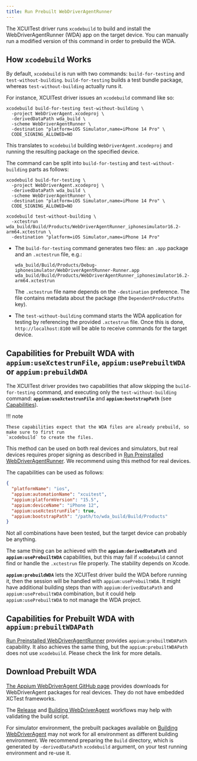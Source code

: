 ```yaml
---
title: Run Prebuilt WebDriverAgentRunner
---
```


The XCUITest driver runs `xcodebuild` to build and install the WebDriverAgentRunner (WDA) app on the
target device. You can manually run a modified version of this command in order to prebuild the WDA.

## How `xcodebuild` Works

By default, `xcodebuild` is run with two commands: `build-for-testing` and `test-without-building`.
`build-for-testing` builds a test bundle package, whereas `test-without-building` actually runs it.

For instance, XCUITest driver issues an `xcodebuild` command like so:

```
xcodebuild build-for-testing test-without-building \
  -project WebDriverAgent.xcodeproj \
  -derivedDataPath wda_build \
  -scheme WebDriverAgentRunner \
  -destination "platform=iOS Simulator,name=iPhone 14 Pro" \
  CODE_SIGNING_ALLOWED=NO
```

This translates to `xcodebuild` building `WebDriverAgent.xcodeproj` and running the resulting
package on the specified device.

The command can be split into `build-for-testing` and `test-without-building` parts as follows:

```
xcodebuild build-for-testing \
  -project WebDriverAgent.xcodeproj \
  -derivedDataPath wda_build \
  -scheme WebDriverAgentRunner \
  -destination "platform=iOS Simulator,name=iPhone 14 Pro" \
  CODE_SIGNING_ALLOWED=NO
```

```
xcodebuild test-without-building \
  -xctestrun wda_build/Build/Products/WebDriverAgentRunner_iphonesimulator16.2-arm64.xctestrun \
  -destination "platform=iOS Simulator,name=iPhone 14 Pro"
```

* The `build-for-testing` command generates two files: an `.app` package and an `.xctestrun` file, e.g.:

    ```
    wda_build/Build/Products/Debug-iphonesimulator/WebDriverAgentRunner-Runner.app
    wda_build/Build/Products/WebDriverAgentRunner_iphonesimulator16.2-arm64.xctestrun
    ```

    The `.xctestrun` file name depends on the `-destination` preference. The file contains metadata
    about the package (the `DependentProductPaths` key).

* The `test-without-building` command starts the WDA application for testing by referencing the
  provided `.xctestrun` file. Once this is done, `http://localhost:8100` will be able to receive
  commands for the target device.

## Capabilities for Prebuilt WDA with `appium:useXctestrunFile`, `appium:usePrebuiltWDA` or `appium:prebuildWDA`

The XCUITest driver provides two capabilities that allow skipping the `build-for-testing` command,
and executing only the `test-without-building` command: __`appium:useXctestrunFile`__ and
__`appium:bootstrapPath`__ (see [Capabilities](../reference/capabilities.md#webdriveragent)).

!!! note

    These capabilities expect that the WDA files are already prebuild, so make sure to first run
    `xcodebuild` to create the files.

This method can be used on both real devices and simulators, but real devices requires proper
signing as described in [Run Preinstalled WebDriverAgentRunner](./run-preinstalled-wda.md).
We recommend using this method for real devices.

The capabilities can be used as follows:

```json
{
  "platformName": "ios",
  "appium:automationName": "xcuitest",
  "appium:platformVersion": "15.5",
  "appium:deviceName": "iPhone 12",
  "appium:useXctestrunFile": true,
  "appium:bootstrapPath": "/path/to/wda_build/Build/Products"
}
```

Not all combinations have been tested, but the target device can probably be anything.

The same thing can be achieved with the __`appium:derivedDataPath`__ and __`appium:usePrebuiltWDA`__
capabilities, but this may fail if `xcodebuild` cannot find or handle the `.xctestrun` file
properly. The stability depends on Xcode.

__`appium:prebuildWDA`__ lets the XCUITest driver build the WDA before running it, then the session
will be handled with `appium:usePrebuiltWDA`.
It might have additional building steps than with `appium:derivedDataPath` and `appium:usePrebuiltWDA`
combination, but it could help `appium:usePrebuiltWDA` to not manage the WDA project.

## Capabilities for Prebuilt WDA with `appium:prebuiltWDAPath`

[Run Preinstalled WebDriverAgentRunner](./run-prebuilt-wda.md) provides `appium:prebuiltWDAPath` capability.
It also achieves the same thing, but the `appium:prebuiltWDAPath` does not use `xcodebuild`.
Please check the link for more details.

## Download Prebuilt WDA

[The Appium WebDriverAgent GitHub page](https://github.com/appium/WebDriverAgent/releases) provides
downloads for WebDriverAgent packages for real devices. They do not have embedded XCTest frameworks.

The [Release](https://github.com/appium/appium-xcuitest-driver/actions/workflows/publish.js.yml) and
[Building WebDriverAgent](https://github.com/appium/WebDriverAgent/actions/workflows/wda-package.yml)
workflows may help with validating the build script.

For simulator environment, the prebuilt packages available on [Building WebDriverAgent](https://github.com/appium/WebDriverAgent/actions/workflows/wda-package.yml)
may not work for all environment as different building environment.
We recommend preparing the `Build` directory, which is generated by `-derivedDataPath` `xcodebuild` argument,
on your test running environment and re-use it.
